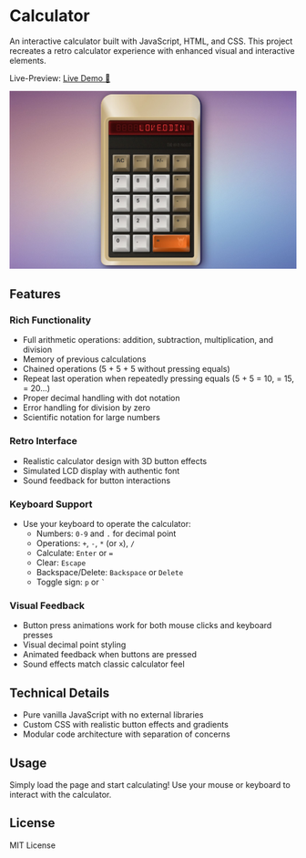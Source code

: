 # Calculator

An interactive calculator built with JavaScript, HTML, and CSS. This project recreates a retro calculator experience with enhanced visual and interactive elements.

Live-Preview:
[Live Demo 🚀](https://gandarufu.github.io/Calculator/)

![Calculator Preview](/assets/preview.JPG)

## Features

### Rich Functionality

- Full arithmetic operations: addition, subtraction, multiplication, and division
- Memory of previous calculations
- Chained operations (5 + 5 + 5 without pressing equals)
- Repeat last operation when repeatedly pressing equals (5 + 5 = 10, = 15, = 20...)
- Proper decimal handling with dot notation
- Error handling for division by zero
- Scientific notation for large numbers

### Retro Interface

- Realistic calculator design with 3D button effects
- Simulated LCD display with authentic font
- Sound feedback for button interactions

### Keyboard Support

- Use your keyboard to operate the calculator:
  - Numbers: `0-9` and `.` for decimal point
  - Operations: `+`, `-`, `*` (or `x`), `/`
  - Calculate: `Enter` or `=`
  - Clear: `Escape`
  - Backspace/Delete: `Backspace` or `Delete`
  - Toggle sign: `p` or `` ` ``

### Visual Feedback

- Button press animations work for both mouse clicks and keyboard presses
- Visual decimal point styling
- Animated feedback when buttons are pressed
- Sound effects match classic calculator feel

## Technical Details

- Pure vanilla JavaScript with no external libraries
- Custom CSS with realistic button effects and gradients
- Modular code architecture with separation of concerns

## Usage

Simply load the page and start calculating! Use your mouse or keyboard to interact with the calculator.

## License

MIT License
